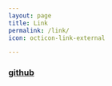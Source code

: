 ```yaml
---
layout: page
title: Link
permalink: /link/
icon: octicon-link-external

---
```


### [github](https://github.com/shuaixiaoL)